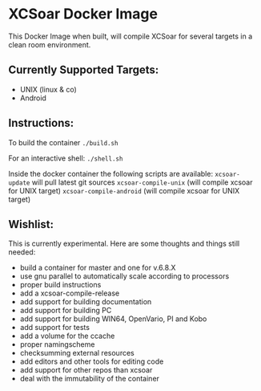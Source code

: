 XCSoar Docker Image
===================

This Docker Image when built, will compile XCSoar for several targets in a clean room environment. 

Currently Supported Targets: 
----------------------------
- UNIX (linux & co)
- Android 

Instructions: 
-------------

To build the container
`./build.sh`

For an interactive shell:
`./shell.sh`

Inside the docker container the following scripts are available:
`xcsoar-update` will pull latest git sources
`xcsoar-compile-unix` (will compile xcsoar for UNIX target)
`xcsoar-compile-android` (will compile xcsoar for UNIX target)

Wishlist:
---------
This is currently experimental. Here are some thoughts and things still needed: 
 * build a container for master and one for v.6.8.X 
 * use gnu parallel to automatically scale according to processors 
 * proper build instructions
 * add a xcsoar-compile-release 
 * add support for building documentation 
 * add support for building PC
 * add support for building WIN64, OpenVario, PI and Kobo
 * add support for tests
 * add a volume for the ccache
 * proper namingscheme
 * checksumming external resources
 * add editors and other tools for editing code
 * add support for other repos than xcsoar
 * deal with the immutability of the container
